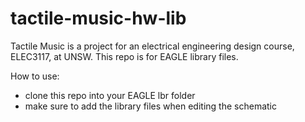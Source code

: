 # tactile-music-hw-lib
Tactile Music is a project for an electrical engineering design course, ELEC3117, at UNSW.
This repo is for EAGLE library files.

How to use:
* clone this repo into your EAGLE lbr folder
* make sure to add the library files when editing the schematic

